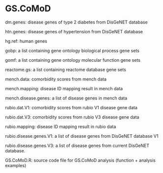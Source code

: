 # GS.CoMoD

dm.genes: disease genes of type 2 diabetes from DisGeNET database

htn.genes: disease genes of hypertension from DisGeNET database

hg.ref: human genes

gobp: a list containing gene ontology biological process gene sets

gomf: a list containing gene ontology molecular function gene sets

reactome.gs: a list containing reactome database gene sets

mench.data: comorbidity scores from mench data

mench.mapping: disease ID mapping result in mench data

mench.disease.genes: a list of disease genes in mench data

rubio.dat.V1: comorbidity scores from rubio V1 disease gene data

rubio.dat.V3: comorbidity scores from rubio V3 disease gene data

rubio.mapping: disease ID mapping result in rubio data

rubio.disease.genes.V1: a list of disease genes from DisGeNET database V1

rubio.disease.genes.V3: a list of disease genes from current DisGeNET database. 

GS.CoMoD.R: source code file for GS.CoMoD analysis (function + analysis examples)
